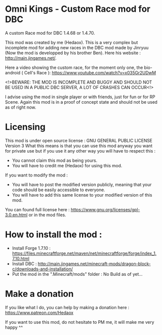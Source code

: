 # Omni Kings - Custom Race mod for DBC

A custom Race mod for DBC 1.4.68 or 1.4.70.

This mod was created by me (Hedaox). This is a very complex but incomplete mod for adding new races in the DBC mod made by Jinryuu (Now the mod is developped by his brother Ben). Here his website : http://main.jingames.net/.

Here a video showing the custom race, for the moment only one, the bio-android ( Cell's Race ): https://www.youtube.com/watch?v=x035Gr2UDwM

<!>BEWARE: THE MOD IS INCOMPLETE AND BUGGY AND SHOULD NOT BE USED IN A PUBLIC DBC SERVER, A LOT OF CRASHES CAN OCCUR<!>

I advise using the mod in single player or with friends, just for fun or for RP Scene. Again this mod is in a proof of concept state and should not be used as of right now. 

# Licensing

This mod is under open source license : GNU GENERAL PUBLIC LICENSE Version 3
What this means is that you can use this mod anyway you want for private use
but if you use it any other way you will have to respect this : 
 - You cannot claim this mod as being yours.
 - You will have to credit me (Hedaox) for using this mod.
 
 If you want to modify the mod :
 - You will have to post the modified version publicly, meaning that your code 
 should be easily accessible to everyone.
 - You will have to add this same license to your modified version of this mod.
 
You can found full license here : https://www.gnu.org/licenses/gpl-3.0.en.html or in the mod files.

# How to install the mod : 

- Install Forge 1.7.10 : https://files.minecraftforge.net/maven/net/minecraftforge/forge/index_1.7.10.html
- Install DBC : http://main.jingames.net/minecraft-mods/dragon-block-c/downloads-and-installation/
- Put the mod in the ".Minecraft/mods" folder : No Build as of yet...

# Make a donation

If you like what I do, you can help by making a donation here : https://www.patreon.com/Hedaox

If you want to use this mod, do not hesitate to PM me, it will make me very happy ^^
